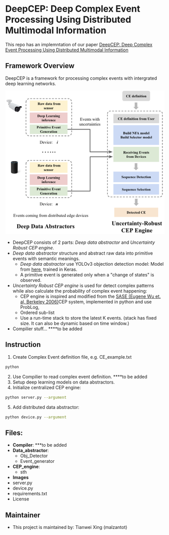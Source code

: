 # DeepCEP: Deep Complex Event Processing Using Distributed Multimodal Information
This repo has an implemntation of our paper [DeepCEP: Deep Complex Event Processing Using Distributed Multimodal Information](https://dais-ita.org/node/3537)


## Framework Overview
DeepCEP is a framework for processing complex events with intergrated deep learning networks.

<img src="https://github.com/nesl/DeepCEP_DAIS/blob/master/Images/DeepCEP.png" width="700">

- DeepCEP consists of 2 parts: _Deep data abstractor_ and _Uncertainty Robust CEP engine_.
- _Deep data abstractor_ structure and abstract raw data into primitive events with semantic meanings.
  - _Deep data abstractor_ use YOLOv3 objection detection model: Model from [here](https://github.com/TianweiXing/YOLOv3 "YoloV3"), trained in Keras.
  - A primitive event is generated only when a "change of states" is observed.
- _Uncertainty Robust CEP engine_ is used for detect complex patterns while also calculate the probability of complex event happening:
  - CEP engine is inspired and modified from the [SASE (Eugene Wu et. al, Berkeley 2006)](http://sase.cs.umass.edu/)CEP system, implemented in python and use ProbLog,  
  - Ordered sub-list
  - Use a run-time stack to store the latest K events. (stack has fixed size. It can also be dynamic based on time window.)
- Compilier stuff... ****to be added

## Instruction
1. Create Complex Event definition file, e.g. CE_example.txt
```bash
python 
```
2. Use Compilier to read complex event definition. ****to be added
3. Setup deep learning models on data abstractors.
4. Initialize centralized CEP engine:
```bash
python server.py --argument
```
5. Add distributed data abstractor:
```bash
python device.py --argument
```


## Files:

- **Compiler**: ***to be added
- **Data_abstractor**: 
  - Obj_Detector
  - Event_generator
- **CEP_engine**:
  - sth
- **Images**
- server.py
- device.py
- requirements.txt
- License


## Maintainer
* This project is maintained by: Tianwei Xing (malzantot)

